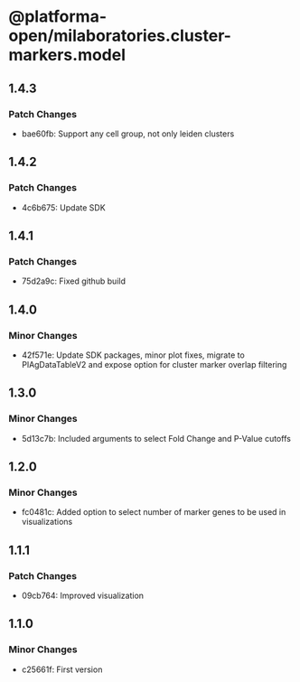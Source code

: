 # @platforma-open/milaboratories.cluster-markers.model

## 1.4.3

### Patch Changes

- bae60fb: Support any cell group, not only leiden clusters

## 1.4.2

### Patch Changes

- 4c6b675: Update SDK

## 1.4.1

### Patch Changes

- 75d2a9c: Fixed github build

## 1.4.0

### Minor Changes

- 42f571e: Update SDK packages, minor plot fixes, migrate to PlAgDataTableV2 and expose option for cluster marker overlap filtering

## 1.3.0

### Minor Changes

- 5d13c7b: Included arguments to select Fold Change and P-Value cutoffs

## 1.2.0

### Minor Changes

- fc0481c: Added option to select number of marker genes to be used in visualizations

## 1.1.1

### Patch Changes

- 09cb764: Improved visualization

## 1.1.0

### Minor Changes

- c25661f: First version
